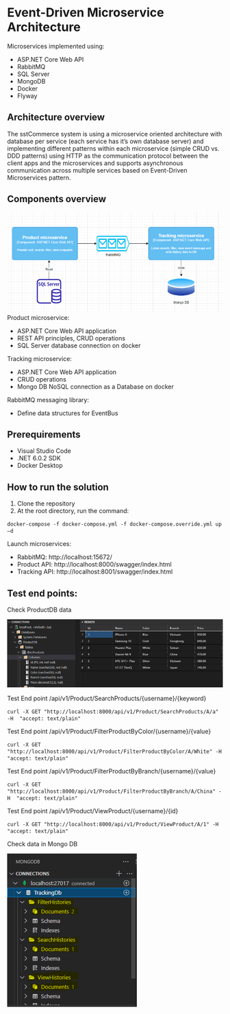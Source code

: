 Event-Driven Microservice Architecture
======================================
Microservices implemented using:
* ASP.NET Core Web API
* RabbitMQ
* SQL Server
* MongoDB
* Docker
* Flyway

Architecture overview
---------------------
The sstCommerce system is using a microservice oriented architecture with database per service (each service has it’s own database server) and implementing different patterns within each microservice (simple CRUD vs. DDD patterns) using HTTP as the communication protocol between the client apps and the microservices and supports asynchronous communication across multiple services based on Event-Driven Microservices pattern.

Components overview
-------------------
![Components!](ComponentDiagram.PNG "Components")
Product microservice:
* ASP.NET Core Web API application
* REST API principles, CRUD operations
* SQL Server database connection on docker

Tracking microservice:
* ASP.NET Core Web API application
* CRUD operations
* Mongo DB NoSQL connection as a Database on docker

RabbitMQ messaging library:
* Define data structures for EventBus

Prerequirements
----------------
* Visual Studio Code
* .NET 6.0.2 SDK
* Docker Desktop

How to run the solution
-----------------------
1. Clone the repository
2. At the root directory, run the command:
``` 
docker-compose -f docker-compose.yml -f docker-compose.override.yml up –d
``` 
Launch microservices:
* RabbitMQ: http://localhost:15672/
* Product API: http://localhost:8000/swagger/index.html
* Tracking API: http://localhost:8001/swagger/index.html

Test end points:
---------------
Check ProductDB data

![ProductDB!](ProductDB.PNG "ProductDB")

Test End point /api/v1/Product/SearchProducts/{username}/{keyword}
```
curl -X GET "http://localhost:8000/api/v1/Product/SearchProducts/A/a" -H  "accept: text/plain"
```
Test End point /api/v1/Product/FilterProductByColor/{username}/{value}
```
curl -X GET "http://localhost:8000/api/v1/Product/FilterProductByColor/A/White" -H  "accept: text/plain"
```
Test End point /api/v1/Product/FilterProductByBranch/{username}/{value}
```
curl -X GET "http://localhost:8000/api/v1/Product/FilterProductByBranch/A/China" -H  "accept: text/plain"
```
Test End point /api​/v1​/Product​/ViewProduct​/{username}​/{id}
```
curl -X GET "http://localhost:8000/api/v1/Product/ViewProduct/A/1" -H  "accept: text/plain"
```
Check data in Mongo DB

![TrackingDB!](TrackingDB.PNG "TrackingDB")